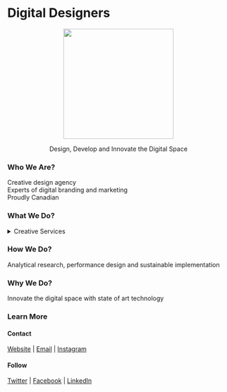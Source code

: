 # Digital Designers
<p align="center"><img width="250" height="auto" src="https://www.digitaldesigners.ca/logo.png">
</p>

<p align="center"> Design, Develop and Innovate the Digital Space <p/>

### Who We Are? 
Creative design agency <br>
Experts of digital branding and marketing <br>
Proudly Canadian

### What We Do?
<details>
<summary>Creative Services</summary>
*LOGO DESIGN
*PORTFOLIO WEBSITE
*SEO MARKETING
*CREATIVE WRITING
*DIGITAL PHOTOGRAPHY
*PROMOTIONAL VIDEOGRAPHY
</details>

### How We Do?
Analytical research, performance design and sustainable implementation

### Why We Do?
Innovate the digital space with state of art technology

### Learn More
#### Contact
[Website](https://digitaldesigners.ca) | [Email](mailto:hello@vdigitaldesigners.ca) | [Instagram](https://instagram.com/digitaldesignersca)

#### Follow
[Twitter](https://twitter.com/ddesignersca) | [Facebook](https://facebook.com/digitaldesignersca) | [LinkedIn](https://linkedin.com/company/digitaldesignersca) 
